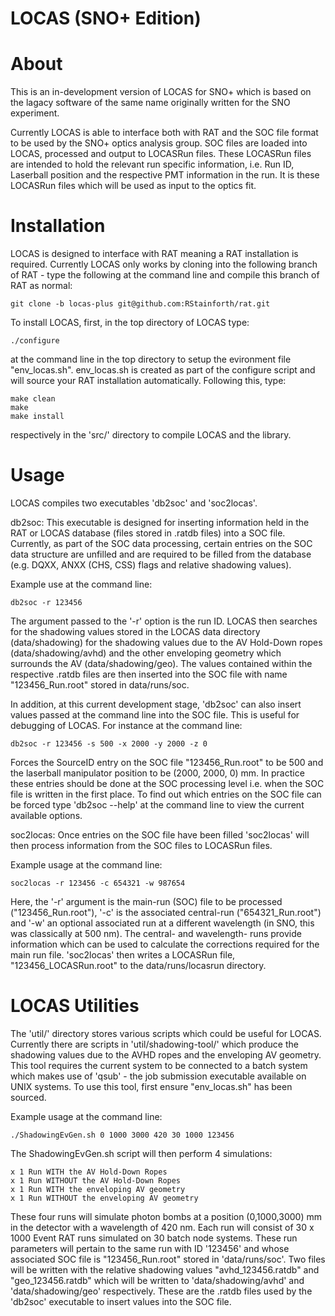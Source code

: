 LOCAS (SNO+ Edition)
==========

About
==========
This is an in-development version of LOCAS for SNO+ which is based on the lagacy software of the same name originally written for the SNO experiment.

Currently LOCAS is able to interface both with RAT and the SOC file format to be used by the SNO+ optics analysis group. SOC files are loaded into LOCAS, processed and output to LOCASRun files. These LOCASRun files are intended to hold the relevant run specific information, i.e. Run ID, Laserball position and the respective PMT information in the run. It is these LOCASRun files which will be used as input to the optics fit.

Installation
==========

LOCAS is designed to interface with RAT meaning a RAT installation is required. Currently LOCAS only works by cloning into the following branch of RAT - type the following at the command line and compile this branch of RAT as normal:

    git clone -b locas-plus git@github.com:RStainforth/rat.git

To install LOCAS, first, in the top directory of LOCAS type: 

    ./configure 

at the command line in the top directory to setup the evironment file "env_locas.sh". env_locas.sh is created as part of the configure script and will source your RAT installation automatically. Following this, type: 

    make clean
    make
    make install 

respectively in the 'src/' directory to compile LOCAS and the library.

Usage
==========
LOCAS compiles two executables 'db2soc' and 'soc2locas'.

db2soc: This executable is designed for inserting information held in the RAT or LOCAS database (files stored in .ratdb files) into a SOC file. Currently, as part of the SOC data processing, certain entries on the SOC data structure are unfilled and are required to be filled from the database (e.g. DQXX, ANXX (CHS, CSS) flags and relative shadowing values). 

Example use at the command line: 

    db2soc -r 123456

The argument passed to the '-r' option is the run ID. LOCAS then searches for the shadowing values stored in the LOCAS data directory (data/shadowing) for the shadowing values due to the AV Hold-Down ropes (data/shadowing/avhd) and the other enveloping geometry which surrounds the AV (data/shadowing/geo). The values contained within the respective .ratdb files are then inserted into the SOC file with name "123456_Run.root" stored in data/runs/soc.

In addition, at this current development stage, 'db2soc' can also insert values passed at the command line into the SOC file. This is useful for debugging of LOCAS. For instance at the command line:

	db2soc -r 123456 -s 500 -x 2000 -y 2000 -z 0

Forces the SourceID entry on the SOC file "123456_Run.root" to be 500 and the laserball manipulator position to be (2000, 2000, 0) mm. In practice these entries should be done at the SOC processing level i.e. when the SOC file is written in the first place. To find out which entries on the SOC file can be forced type 'db2soc --help' at the command line to view the current available options.

soc2locas: Once entries on the SOC file have been filled 'soc2locas' will then process information from the SOC files to LOCASRun files. 

Example usage at the command line: 

    soc2locas -r 123456 -c 654321 -w 987654

Here, the '-r' argument is the main-run (SOC) file to be processed ("123456_Run.root"), '-c' is the associated central-run ("654321_Run.root") and '-w' an optional associated run at a different wavelength (in SNO, this was classically at 500 nm). The central- and wavelength- runs provide information which can be used to calculate the corrections required for the main run file. 'soc2locas' then writes a LOCASRun file, "123456_LOCASRun.root" to the data/runs/locasrun directory.

LOCAS Utilities
==========

The 'util/' directory stores various scripts which could be useful for LOCAS. Currently there are scripts in 'util/shadowing-tool/' which produce the shadowing values due to the AVHD ropes and the enveloping AV geometry. This tool requires the current system to be connected to a batch system which makes use of 'qsub' - the job submission executable available on UNIX systems. To use this tool, first ensure "env_locas.sh" has been sourced.

Example usage at the command line: 

    ./ShadowingEvGen.sh 0 1000 3000 420 30 1000 123456

The ShadowingEvGen.sh script will then perform 4 simulations:

	x 1 Run WITH the AV Hold-Down Ropes
	x 1 Run WITHOUT the AV Hold-Down Ropes
	x 1 Run WITH the enveloping AV geometry
	x 1 Run WITHOUT the enveloping AV geometry

These four runs will simulate photon bombs at a position (0,1000,3000) mm in the detector with a wavelength of 420 nm. Each run will consist of 30 x 1000 Event RAT runs simulated on 30 batch node systems. These run parameters will pertain to the same run with ID '123456' and whose associated SOC file is "123456_Run.root" stored in 'data/runs/soc'. Two files will be written with the relative shadowing values "avhd_123456.ratdb" and "geo_123456.ratdb" which will be written to 'data/shadowing/avhd' and 'data/shadowing/geo' respectively. These are the .ratdb files used by the 'db2soc' executable to insert values into the SOC file.
